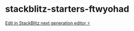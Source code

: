 # stackblitz-starters-ftwyohad

[Edit in StackBlitz next generation editor ⚡️](https://stackblitz.com/~/github.com/slowfixkull/stackblitz-starters-ftwyohad)